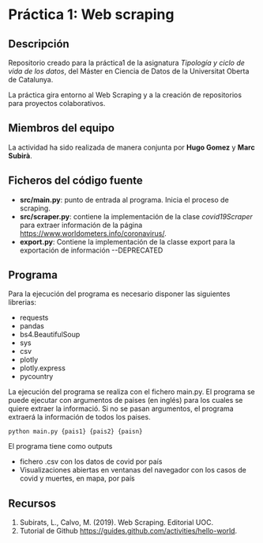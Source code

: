 # Práctica 1: Web scraping

## Descripción

Repositorio creado para la práctica1 de la asignatura _Tipología y ciclo de vida de los datos_, del Máster en Ciencia de Datos de la Universitat Oberta de Catalunya. 

La práctica gira entorno al Web Scraping y a la creación de repositorios para proyectos colaborativos.

## Miembros del equipo

La actividad ha sido realizada de manera conjunta por **Hugo Gomez** y **Marc Subirà**.

## Ficheros del código fuente

* **src/main.py**: punto de entrada al programa. Inicia el proceso de scraping.
* **src/scraper.py**: contiene la implementación de la clase _covid19Scraper_ para extraer información de la página https://www.worldometers.info/coronavirus/.
* **export.py**: Contiene la implementación de la classe export para la exportación de información --DEPRECATED

## Programa

Para la ejecución del programa es necesario disponer las siguientes librerias: 
* requests
* pandas 
* bs4.BeautifulSoup
* sys
* csv
* plotly
* plotly.express 
* pycountry

La ejecución del programa se realiza con el fichero main.py. El programa se puede ejecutar con argumentos de paises (en inglés) para los cuales se quiere extraer la informació. Si no se pasan argumentos, el programa extraerá la información de todos los paises.
```
python main.py {pais1} {pais2} {paisn}
```

El programa tiene como outputs
* fichero .csv con los datos de covid por país
* Visualizaciones abiertas en ventanas del navegador con los casos de covid y muertes, en mapa, por país 

## Recursos

1. Subirats, L., Calvo, M. (2019). Web Scraping. Editorial UOC.
2. Tutorial de Github https://guides.github.com/activities/hello-world.

